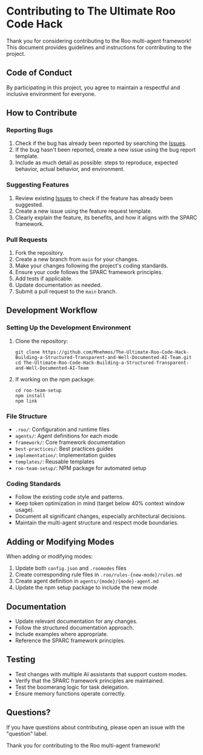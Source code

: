 # Contributing to The Ultimate Roo Code Hack

Thank you for considering contributing to the Roo multi-agent framework! This document provides guidelines and instructions for contributing to the project.

## Code of Conduct

By participating in this project, you agree to maintain a respectful and inclusive environment for everyone.

## How to Contribute

### Reporting Bugs

1. Check if the bug has already been reported by searching the [Issues](https://github.com/Mnehmos/The-Ultimate-Roo-Code-Hack-Building-a-Structured-Transparent-and-Well-Documented-AI-Team/issues).
2. If the bug hasn't been reported, create a new issue using the bug report template.
3. Include as much detail as possible: steps to reproduce, expected behavior, actual behavior, and environment.

### Suggesting Features

1. Review existing [Issues](https://github.com/Mnehmos/The-Ultimate-Roo-Code-Hack-Building-a-Structured-Transparent-and-Well-Documented-AI-Team/issues) to check if the feature has already been suggested.
2. Create a new issue using the feature request template.
3. Clearly explain the feature, its benefits, and how it aligns with the SPARC framework.

### Pull Requests

1. Fork the repository.
2. Create a new branch from `main` for your changes.
3. Make your changes following the project's coding standards.
4. Ensure your code follows the SPARC framework principles.
5. Add tests if applicable.
6. Update documentation as needed.
7. Submit a pull request to the `main` branch.

## Development Workflow

### Setting Up the Development Environment

1. Clone the repository:
   ```
   git clone https://github.com/Mnehmos/The-Ultimate-Roo-Code-Hack-Building-a-Structured-Transparent-and-Well-Documented-AI-Team.git
   cd The-Ultimate-Roo-Code-Hack-Building-a-Structured-Transparent-and-Well-Documented-AI-Team
   ```

2. If working on the npm package:
   ```
   cd roo-team-setup
   npm install
   npm link
   ```

### File Structure

- `.roo/`: Configuration and runtime files
- `agents/`: Agent definitions for each mode
- `framework/`: Core framework documentation
- `best-practices/`: Best practices guides
- `implementation/`: Implementation guides
- `templates/`: Reusable templates
- `roo-team-setup/`: NPM package for automated setup

### Coding Standards

- Follow the existing code style and patterns.
- Keep token optimization in mind (target below 40% context window usage).
- Document all significant changes, especially architectural decisions.
- Maintain the multi-agent structure and respect mode boundaries.

## Adding or Modifying Modes

When adding or modifying modes:

1. Update both `config.json` and `.roomodes` files
2. Create corresponding rule files in `.roo/rules-{new-mode}/rules.md`
3. Create agent definition in `agents/{mode}/{mode}-agent.md`
4. Update the npm setup package to include the new mode

## Documentation

- Update relevant documentation for any changes.
- Follow the structured documentation approach.
- Include examples where appropriate.
- Reference the SPARC framework principles.

## Testing

- Test changes with multiple AI assistants that support custom modes.
- Verify that the SPARC framework principles are maintained.
- Test the boomerang logic for task delegation.
- Ensure memory functions operate correctly.

## Questions?

If you have questions about contributing, please open an issue with the "question" label.

Thank you for contributing to the Roo multi-agent framework!